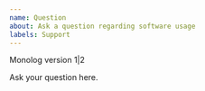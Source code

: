 ```yaml
---
name: Question
about: Ask a question regarding software usage
labels: Support
---
```


Monolog version 1|2

Ask your question here.
